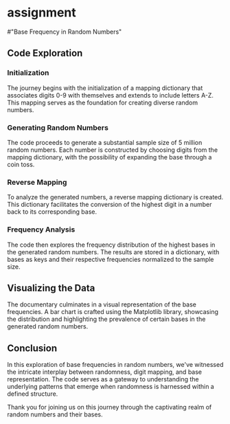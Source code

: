 # assignment
#"Base Frequency in Random Numbers"

## Code Exploration

### Initialization

The journey begins with the initialization of a mapping dictionary that associates digits 0-9 with themselves and extends to include letters A-Z. This mapping serves as the foundation for creating diverse random numbers.

### Generating Random Numbers

The code proceeds to generate a substantial sample size of 5 million random numbers. Each number is constructed by choosing digits from the mapping dictionary, with the possibility of expanding the base through a coin toss.

### Reverse Mapping

To analyze the generated numbers, a reverse mapping dictionary is created. This dictionary facilitates the conversion of the highest digit in a number back to its corresponding base.

### Frequency Analysis

The code then explores the frequency distribution of the highest bases in the generated random numbers. The results are stored in a dictionary, with bases as keys and their respective frequencies normalized to the sample size.

## Visualizing the Data

The documentary culminates in a visual representation of the base frequencies. A bar chart is crafted using the Matplotlib library, showcasing the distribution and highlighting the prevalence of certain bases in the generated random numbers.

## Conclusion

In this exploration of base frequencies in random numbers, we've witnessed the intricate interplay between randomness, digit mapping, and base representation. The code serves as a gateway to understanding the underlying patterns that emerge when randomness is harnessed within a defined structure.

Thank you for joining us on this journey through the captivating realm of random numbers and their bases.
